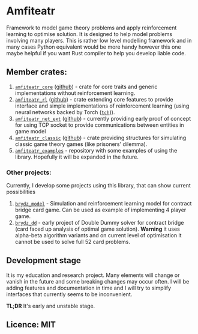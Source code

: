 # Amfiteatr
Framework to model game theory problems and apply reinforcement learning to optimise solution. 
It is designed to help model problems involving many players.
This is rather low level modelling framework and in many cases Python equivalent would be more handy however
this one maybe helpful if you want Rust compiler to help you develop liable code.
## Member crates:
1. [`amfiteatr_core`](https://crates.io/crates/amfiteatr_core) 
([github](https://github.com/moroviintaas/amfiteatr_core.git)) - crate
for core traits and generic implementations without reinforcement learning.
2. [`amfiteatr_rl`](https://crates.io/crates/amfiteatr_rl) 
([github](https://github.com/moroviintaas/amfiteatr_rl.git)) - crate extending core features
to provide interface and simple implementations of reinforcement learning (using neural networks backed by 
Torch ([`tch`](https://docs.rs/tch/latest/tch/))).
3. [`amfiteatr_net_ext`](https://crates.io/crates/amfiteatr_net_ext) 
([github](https://github.com/moroviintaas/amfiteatr_net_ext.git)) - currently providing early proof of concept
for using TCP socket to provide communications between entities in game model
4. [`amfiteatr_classic`](https://crates.io/crates/amfiteatr_classic) 
([github](https://github.com/moroviintaas/amfiteatr_classic.git)) - crate providing structures for simulating
classic game theory games (like prisoners' dilemma).
5. [`amfiteatr_examples`](https://github.com/moroviintaas/amfiteatr_examples.git) - repository with some examples
of using the library. Hopefully it will be expanded in the future.

### Other projects:
Currently, I develop some projects using this library, that can show current possibilities 
1. [`brydz_model`](https://github.com/moroviintaas/brydz_model) - Simulation and reinforcement learning model
for contract bridge card game. Can be used as example of implementing 4 player game.
2. [`brydz_dd`](https://github.com/moroviintaas/brydz_model) - early project of Double Dummy solver for contract bridge
   (card faced up analysis of optimal game solution). __Warning__ it uses alpha-beta algorithm variants and on
current level of optimisation it cannot be used to solve full 52 card problems.

## Development stage
It is my education and research project. Many elements will change or vanish in the future and some breaking changes
may occur often. I will be adding features and documentation in time and I will try to simplify interfaces that currently seems to be
inconvenient. 

__TL;DR__ It's early and unstable stage.


## Licence: MIT




